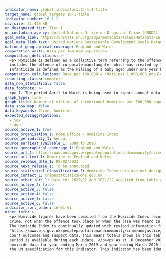```yaml
---
indicator_name: global_indicators.16-1-1-title
target_name: global_targets.16-1-title
indicator_number: 16.1.1
csv_size: 31.425 kB
un_designated_tier: Tier I
un_custodian_agency: United Nations Office on Drugs and Crime (UNODC), World Health Organization (WHO)
goal_meta_link: https://unstats.un.org/sdgs/metadata/files/Metadata-16-01-01.pdf
goal_meta_link_text: United Nations Sustainable Development Goals Metadata (PDF 222 KB)
national_geographical_coverage: England and Wales
computation_units: Rate per 100,000 population
computation_definitions: >-
  <p> Homicide is defined as a collective term referring to the offences of murder, manslaughter and infanticide. </p><p>Murder and manslaughter are common law offences that have never been defined by statute, although they have been modified by statute. </p><p>The manslaughter category
  includes the offence of corporate manslaughter which was created by the Corporate Manslaughter and Corporate Homicide Act 2007 which came into force on 6 April 2008. </p><p>The offence of infanticide was created by the Infanticide Act 1922 and refined by the Infanticide Act 1938.
  Infanticide is defined as the killing of a baby aged under one year by their mother while the balance of her mind was disturbed as a result of giving birth.
computation_calculations: Rate per 100,000 = (Rate per 1,000,000 population/10)
reporting_status: complete
data_non_statistical: false
data_footnote: >-
  <p> 1. The period April to March is being used to report annual data. </p><p> 2. Data for year ending March 2015 and March 2019 each include 1 victim with unknown gender. </p><p> 3. Data for year ending March 2016 includes 1 victim with unknown gender and sex. </p><p> 4. Data for year ending March 2020 includes 1 victim with unknown gender and 1 victim with unknown age. </p><p> 5. Data for year ending March 2017 include 96 victims of Hillsborough and four victims of the Westminster Bridge attack. Data for year ending March 2018 incude 31 victims of the terrorist attacks that involved multiple victims, including the Manchester Arena bombing, the London Bridge attack and 11 victims of the Shoreham air crash. Data for year ending March 2020 include 39 human traffic victims who were found dead in a lorry in Essex. </p><p> 6. Rates where the number of homicides are fewer than five are supressed, and are therefore unreported.
graph_type: line
graph_title: Number of victims of intentional homicide per 100,000 population, by sex and age
data_show_map: false
data_keywords: Crime, homicide
expected_disaggregations:
  - Sex
  - Age
source_active_1: true
source_organisation_1: Home Office - Homicide Index
source_periodicity_1: Annual
source_earliest_available_1: 2009 to 2010
source_geographical_coverage_1: England and Wales
source_url_1: https://www.ons.gov.uk/peoplepopulationandcommunity/crimeandjustice/datasets/appendixtableshomicideinenglandandwales
source_url_text_1: Homicide in England and Wales
source_release_date_1: 09/02/2023
source_next_release_1: To be announced
source_statistical_classification_1: Homicide Index data are not designated as National Statistics.
source_contact_1: crimestatistics@ons.gov.uk
source_other_info_1: Data for 2020/21 and 2021/22 acquired from table 4b. Data for 2009/2010 to 2019/20 acquired from table 4.
source_active_2: false
source_active_3: false
source_active_4: false
source_active_5: false
source_active_6: false
indicator_sort_order: 16-01-01
other_info: >-
  <p> Homicide figures have been compiled from the Homicide Index recorded by the Home Office, which contains detailed record-level information about each homicide recorded by police in England and Wales. The Homicide Index data are based on the year when the offence was recorded as a
  crime, not when the offence took place or when the case was heard in court. While in the vast majority of cases the offence will be recorded in the same year as it took place, this is not always the case. Caution is therefore needed when looking at longer-term homicide trends. </p><p>
  The Homicide Index is continually updated with revised information from the police as investigations continue and as cases are heard by the courts. For further information, see the <a href=
  "https://www.ons.gov.uk/peoplepopulationandcommunity/crimeandjustice/methodologies/userguidetocrimestatisticsforenglandandwales">user guide for the Homicide Index</a>.</p><p>Home Office statisticians and Police Forces have undertaken a review of all historical homicide data to update
  court outcomes and suspect data, this means totals shown in this table will not match previously published figures. Therefore, previous time series by region and police force area are not available.</p><p> These figures are revised  from the earliest period and therefore only a 10 year
  period is available during each update. </p><p> As at  6 December 2022; figures are subject to revision as cases are dealt with by the police and by the courts, or as further information becomes available. </p><p> Home Office statisticians and police forces have undertaken a review of
  homicide data for year ending March 2019 and year ending March 2020 to update suspect data and cancelled crimes. Totals shown in this table will not match previously published figures. </p><p>Totals may not sum as numbers include some victims with unknown age or sex.</p>  Data follows
  the UN specification for this indicator. This indicator has been identified in collaboration with topic experts.
---
```


